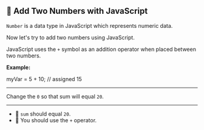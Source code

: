🚀 Add Two Numbers with JavaScript
----------------------------------

`Number` is a data type in JavaScript which represents numeric data.

Now let's try to add two numbers using JavaScript.

JavaScript uses the `+` symbol as an addition operator when placed between two numbers.

**Example:**

myVar = 5 + 10; // assigned 15

* * *

Change the `0` so that sum will equal `20`.

* * *

*   🧪 `sum` should equal `20`.
*   🧪 You should use the `+` operator.